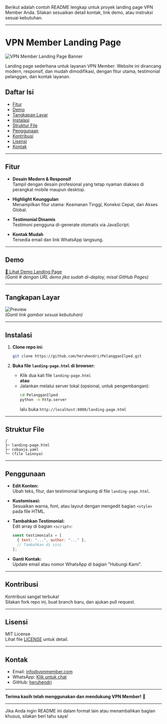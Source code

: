 Berikut adalah contoh README lengkap untuk proyek landing page VPN Member Anda. Silakan sesuaikan detail kontak, link demo, atau instruksi sesuai kebutuhan.

---

# VPN Member Landing Page

![VPN Member Landing Page Banner](https://img.shields.io/badge/HTML-100%25-blue.svg)

Landing page sederhana untuk layanan VPN Member. Website ini dirancang modern, responsif, dan mudah dimodifikasi, dengan fitur utama, testimonial pelanggan, dan kontak layanan.

## Daftar Isi

- [Fitur](#fitur)
- [Demo](#demo)
- [Tangkapan Layar](#tangkapan-layar)
- [Instalasi](#instalasi)
- [Struktur File](#struktur-file)
- [Penggunaan](#penggunaan)
- [Kontribusi](#kontribusi)
- [Lisensi](#lisensi)
- [Kontak](#kontak)

---

## Fitur

- **Desain Modern & Responsif**  
  Tampil dengan desain profesional yang tetap nyaman diakses di perangkat mobile maupun desktop.

- **Highlight Keunggulan**  
  Menampilkan fitur utama: Keamanan Tinggi, Koneksi Cepat, dan Akses Global.

- **Testimonial Dinamis**  
  Testimoni pengguna di-generate otomatis via JavaScript.

- **Kontak Mudah**  
  Tersedia email dan link WhatsApp langsung.

---

## Demo

[🔗 Lihat Demo Landing Page](#)  
*(Ganti # dengan URL demo jika sudah di-deploy, misal GitHub Pages)*

---

## Tangkapan Layar

![Preview](https://user-images.githubusercontent.com/your-username/preview.png)  
*(Ganti link gambar sesuai kebutuhan)*

---

## Instalasi

1. **Clone repo ini:**
   ```bash
   git clone https://github.com/heruhendri/PelangganIlped.git
   ```

2. **Buka file `landing-page.html` di browser:**
   - Klik dua kali file `landing-page.html`  
   **atau**
   - Jalankan melalui server lokal (opsional, untuk pengembangan):
     ```bash
     cd PelangganIlped
     python -m http.server
     ```
     lalu buka `http://localhost:8000/landing-page.html`

---

## Struktur File

```
/
├─ landing-page.html
├─ cobaaja.yaml
└─ (file lainnya)
```

---

## Penggunaan

- **Edit Konten:**  
  Ubah teks, fitur, dan testimonial langsung di file `landing-page.html`.

- **Kustomisasi:**  
  Sesuaikan warna, font, atau layout dengan mengedit bagian `<style>` pada file HTML.

- **Tambahkan Testimonial:**  
  Edit array di bagian `<script>`:
  ```js
  const testimonials = [
    { text: "...", author: "..." },
    // Tambahkan di sini
  ];
  ```

- **Ganti Kontak:**  
  Update email atau nomor WhatsApp di bagian "Hubungi Kami".

---

## Kontribusi

Kontribusi sangat terbuka!  
Silakan fork repo ini, buat branch baru, dan ajukan pull request.

---

## Lisensi

MIT License  
Lihat file [LICENSE](LICENSE) untuk detail.

---

## Kontak

- Email: [info@vpnmember.com](mailto:info@vpnmember.com)
- WhatsApp: [Klik untuk chat](https://wa.me/6281xxxxxxx)
- GitHub: [heruhendri](https://github.com/heruhendri)

---

**Terima kasih telah menggunakan dan mendukung VPN Member!** 🚀

---

Jika Anda ingin README ini dalam format lain atau menambahkan bagian khusus, silakan beri tahu saya!
